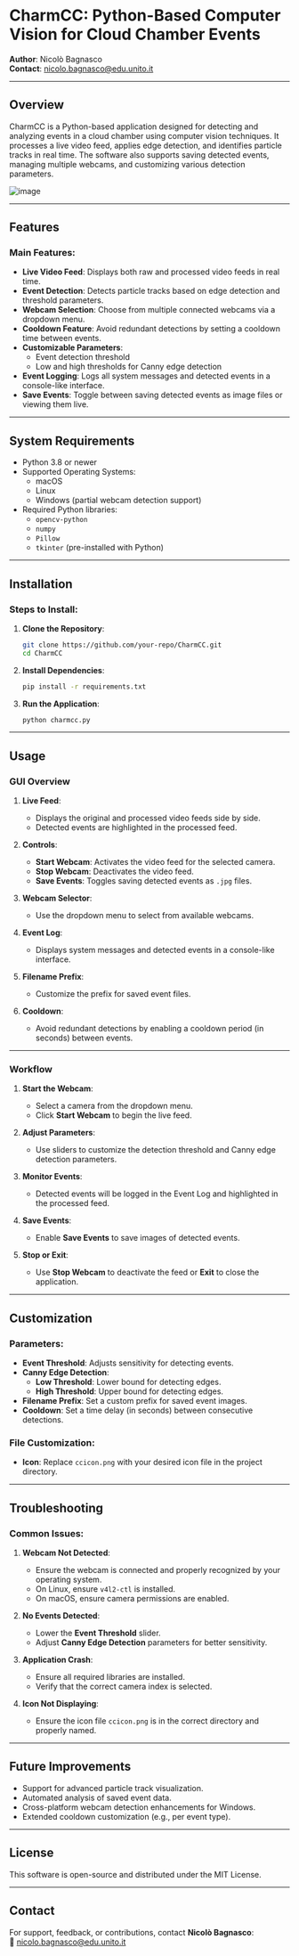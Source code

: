 
# CharmCC: Python-Based Computer Vision for Cloud Chamber Events

**Author**: Nicolò Bagnasco  
**Contact**: [nicolo.bagnasco@edu.unito.it](mailto:nicolo.bagnasco@edu.unito.it)

---

## Overview

CharmCC is a Python-based application designed for detecting and analyzing events in a cloud chamber using computer vision techniques. It processes a live video feed, applies edge detection, and identifies particle tracks in real time. The software also supports saving detected events, managing multiple webcams, and customizing various detection parameters.

![image](https://github.com/user-attachments/assets/3c07d29c-4605-4ceb-a0c0-634a581c1f9c)


---

## Features

### Main Features:
- **Live Video Feed**: Displays both raw and processed video feeds in real time.
- **Event Detection**: Detects particle tracks based on edge detection and threshold parameters.
- **Webcam Selection**: Choose from multiple connected webcams via a dropdown menu.
- **Cooldown Feature**: Avoid redundant detections by setting a cooldown time between events.
- **Customizable Parameters**:
  - Event detection threshold
  - Low and high thresholds for Canny edge detection
- **Event Logging**: Logs all system messages and detected events in a console-like interface.
- **Save Events**: Toggle between saving detected events as image files or viewing them live.

---

## System Requirements

- Python 3.8 or newer
- Supported Operating Systems:
  - macOS
  - Linux
  - Windows (partial webcam detection support)
- Required Python libraries:
  - `opencv-python`
  - `numpy`
  - `Pillow`
  - `tkinter` (pre-installed with Python)

---

## Installation

### Steps to Install:
1. **Clone the Repository**:
   ```bash
   git clone https://github.com/your-repo/CharmCC.git
   cd CharmCC
   ```

2. **Install Dependencies**:
   ```bash
   pip install -r requirements.txt
   ```

3. **Run the Application**:
   ```bash
   python charmcc.py
   ```

---

## Usage

### GUI Overview

1. **Live Feed**:
   - Displays the original and processed video feeds side by side.
   - Detected events are highlighted in the processed feed.

2. **Controls**:
   - **Start Webcam**: Activates the video feed for the selected camera.
   - **Stop Webcam**: Deactivates the video feed.
   - **Save Events**: Toggles saving detected events as `.jpg` files.

3. **Webcam Selector**:
   - Use the dropdown menu to select from available webcams.

4. **Event Log**:
   - Displays system messages and detected events in a console-like interface.

5. **Filename Prefix**:
   - Customize the prefix for saved event files.

6. **Cooldown**:
   - Avoid redundant detections by enabling a cooldown period (in seconds) between events.

---

### Workflow

1. **Start the Webcam**:
   - Select a camera from the dropdown menu.
   - Click **Start Webcam** to begin the live feed.

2. **Adjust Parameters**:
   - Use sliders to customize the detection threshold and Canny edge detection parameters.

3. **Monitor Events**:
   - Detected events will be logged in the Event Log and highlighted in the processed feed.

4. **Save Events**:
   - Enable **Save Events** to save images of detected events.

5. **Stop or Exit**:
   - Use **Stop Webcam** to deactivate the feed or **Exit** to close the application.

---

## Customization

### Parameters:
- **Event Threshold**: Adjusts sensitivity for detecting events.
- **Canny Edge Detection**:
  - **Low Threshold**: Lower bound for detecting edges.
  - **High Threshold**: Upper bound for detecting edges.
- **Filename Prefix**: Set a custom prefix for saved event images.
- **Cooldown**: Set a time delay (in seconds) between consecutive detections.

### File Customization:
- **Icon**: Replace `ccicon.png` with your desired icon file in the project directory.

---

## Troubleshooting

### Common Issues:
1. **Webcam Not Detected**:
   - Ensure the webcam is connected and properly recognized by your operating system.
   - On Linux, ensure `v4l2-ctl` is installed.
   - On macOS, ensure camera permissions are enabled.

2. **No Events Detected**:
   - Lower the **Event Threshold** slider.
   - Adjust **Canny Edge Detection** parameters for better sensitivity.

3. **Application Crash**:
   - Ensure all required libraries are installed.
   - Verify that the correct camera index is selected.

4. **Icon Not Displaying**:
   - Ensure the icon file `ccicon.png` is in the correct directory and properly named.

---

## Future Improvements

- Support for advanced particle track visualization.
- Automated analysis of saved event data.
- Cross-platform webcam detection enhancements for Windows.
- Extended cooldown customization (e.g., per event type).

---

## License

This software is open-source and distributed under the MIT License.

---

## Contact

For support, feedback, or contributions, contact **Nicolò Bagnasco**:  
📧 [nicolo.bagnasco@edu.unito.it](mailto:nicolo.bagnasco@edu.unito.it)
